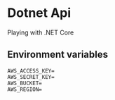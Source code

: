 # Dotnet Api

Playing with .NET Core

## Environment variables

```env
AWS_ACCESS_KEY=
AWS_SECRET_KEY=
AWS_BUCKET=
AWS_REGION=
```